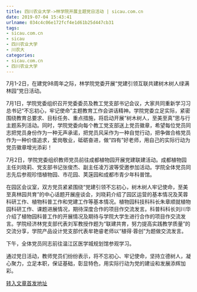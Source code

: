 ```yaml
---
title: 四川农业大学->林学院开展主题党日活动 | sicau.com.cn
date: 2019-07-04 15:43:41
urlname: 034c4c06e172fcf4e1d61b25d447cb31
tags: 
- sicau.com.cn
- sicau
- 四川农业大学
- 川农大
categories:
- sicau.com.cn
- 四川农业大学
---
```



7月1-2日，在建党98周年之际，林学院党委开展“党建引领互联共建树木树人绿满林园”党日活动。

7月1日，学院党委组织召开党委委员及教工党支部书记会议，大家共同重新学习习总书记“不忘初心，牢记使命”主题教育工作会讲话精神。学院党委立足实际，紧密围绕教育总要求、目标任务、重点措施，将启动开展“树木树人，至美至真”思与行主题系列活动。同时，学院党委向每个教工党支部送上党员徽章，希望每位党员同志把党员身份作为一种无声承诺，把党员风采作为一种自觉行动，把争做合格党员作为一种价值追求，爱岗敬业，砥砺奋进，做“四有”好老师，用自己的实际行动为党员徽章增光添彩！

7月2日，学院党委组织教师党员前往成都植物园开展党建联建活动。成都植物园主任刘晓莉、党支部书记张俊杰、副主任凌万波等受邀参加活动。学院全体党员同志先后参观珍惜植物园、市花园、荚蒾园和成都市青少年科普馆。

在园区会议室，双方党员紧紧围绕“党建引领不忘初心，树木树人牢记使命，至美至真林园共育”的中心话题开展座谈会，刘晓莉介绍了园区运营的基本情况及芙蓉科研工作、植物科普工作和党建工作等基本情况。植物园科技科科长朱章顺就植物园科研工作、课题进展情况，期待深度合作的项目作交流发言。科普科科长刘川华介绍了植物园科普工作的开展情况及期待与学院大学生进行合作的项目作交流发言。学院经济林党支部代表刘军教授作题为“联建共育，努力提高实践教学质量”的交流分享，学院产品设计党支部代表牟艳睿老师以“植得·蓉创”为题做交流发言。

下午，全体党员同志前往温江区医学城规划馆参观学习。

通过党日活动，教师党员们纷纷表示，将不忘初心、牢记使命，坚持立德树人，凝心聚力，立足本职，保证基础，彰显特色，用实际行动为党的建设和发展添辉加彩。





[转入文章首发地址](https://news.sicau.edu.cn/info/1078/52442.htm)